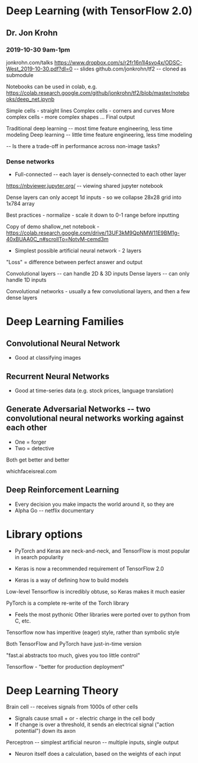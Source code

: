 # Deep Learning (with TensorFlow 2.0)
## Dr. Jon Krohn
### 2019-10-30 9am-1pm

jonkrohn.com/talks
https://www.dropbox.com/s/r2fr16n1l4svo4x/ODSC-West_2019-10-30.pdf?dl=0 -- slides
github.com/jonkrohn/tf2 -- cloned as submodule

Notebooks can be used in colab, e.g. https://colab.research.google.com/github/jonkrohn/tf2/blob/master/notebooks/deep_net.ipynb

Simple cells - straight lines
Complex cells - corners and curves
More complex cells - more complex shapes
...
Final output

Traditional deep learning -- most time feature engineering, less time
modeling
Deep learning -- little time feature engineering, less time modeling

-- Is there a trade-off in performance across non-image tasks?

### Dense networks
- Full-connected -- each layer is densely-connected to each other layer

https://nbviewer.jupyter.org/ -- viewing shared jupyter notebook

Dense layers can only accept 1d inputs - so we collapse 28x28 grid into
1x784 array

Best practices - normalize - scale it down to 0-1 range before inputting

Copy of demo shallow_net notebook - https://colab.research.google.com/drive/13UF3kM9QpNMW11E9BM1g-40xBUAA0C_n#scrollTo=NotvM-cemd3m
- Simplest possible artificial neural network - 2 layers

"Loss" = difference between perfect answer and output

Convolutional layers -- can handle 2D & 3D inputs
Dense layers -- can only handle 1D inputs

Convolutional networks - usually a few convolutional layers, and then
a few dense layers

# Deep Learning Families

## Convolutional Neural Network
- Good at classifying images

## Recurrent Neural Networks
- Good at time-series data (e.g. stock prices, language translation)

## Generate Adversarial Networks -- two convolutional neural networks working against each other

- One = forger
- Two = detective

Both get better and better

whichfaceisreal.com

## Deep Reinforcement Learning
- Every decision you make impacts the world around it, so they are 
- Alpha Go -- netflix documentary

# Library options
- PyTorch and Keras are neck-and-neck, and TensorFlow is most popular in
  search popularity
- Keras is now a recommended requirement of TensorFlow 2.0

- Keras is a way of defining how to build models

Low-level Tensorflow is incredibly obtuse, so Keras makes it much easier

PyTorch is a complete re-write of the Torch library
- Feels the most pythonic
Other libraries were ported over to python from C, etc.

Tensorflow now has imperitive (eager) style, rather than symbolic style

Both TensorFlow and PyTorch have just-in-time version

"fast.ai abstracts too much, gives you too little control"

Tensorflow - "better for production deployment"

# Deep Learning Theory

Brain cell -- receives signals from 1000s of other cells
- Signals cause small + or - electric charge in the cell body
- If change is over a threshold, it sends an electrical signal ("action
  potential") down its axon

Perceptron -- simplest artificial neuron -- multiple inputs, single output
- Neuron itself does a calculation, based on the weights of each input
